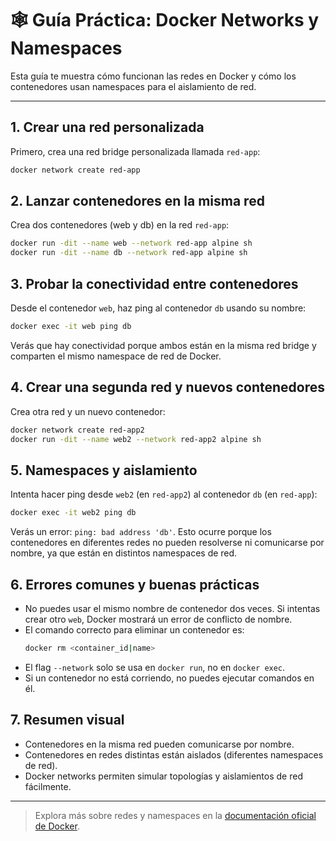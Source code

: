 # 🕸️ Guía Práctica: Docker Networks y Namespaces

Esta guía te muestra cómo funcionan las redes en Docker y cómo los contenedores usan namespaces para el aislamiento de red.

---

## 1. Crear una red personalizada

Primero, crea una red bridge personalizada llamada `red-app`:
```bash
docker network create red-app
```

## 2. Lanzar contenedores en la misma red

Crea dos contenedores (web y db) en la red `red-app`:
```bash
docker run -dit --name web --network red-app alpine sh
docker run -dit --name db --network red-app alpine sh
```

## 3. Probar la conectividad entre contenedores

Desde el contenedor `web`, haz ping al contenedor `db` usando su nombre:
```bash
docker exec -it web ping db
```
Verás que hay conectividad porque ambos están en la misma red bridge y comparten el mismo namespace de red de Docker.

## 4. Crear una segunda red y nuevos contenedores

Crea otra red y un nuevo contenedor:
```bash
docker network create red-app2
docker run -dit --name web2 --network red-app2 alpine sh
```

## 5. Namespaces y aislamiento

Intenta hacer ping desde `web2` (en `red-app2`) al contenedor `db` (en `red-app`):
```bash
docker exec -it web2 ping db
```
Verás un error: `ping: bad address 'db'`. Esto ocurre porque los contenedores en diferentes redes no pueden resolverse ni comunicarse por nombre, ya que están en distintos namespaces de red.

## 6. Errores comunes y buenas prácticas

- No puedes usar el mismo nombre de contenedor dos veces. Si intentas crear otro `web`, Docker mostrará un error de conflicto de nombre.
- El comando correcto para eliminar un contenedor es:
  ```bash
  docker rm <container_id|name>
  ```
- El flag `--network` solo se usa en `docker run`, no en `docker exec`.
- Si un contenedor no está corriendo, no puedes ejecutar comandos en él.

## 7. Resumen visual

- Contenedores en la misma red pueden comunicarse por nombre.
- Contenedores en redes distintas están aislados (diferentes namespaces de red).
- Docker networks permiten simular topologías y aislamientos de red fácilmente.

---

> Explora más sobre redes y namespaces en la [documentación oficial de Docker](https://docs.docker.com/network/).